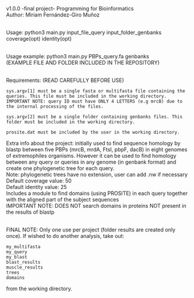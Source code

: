 
v1.0.0 -final project- Programming for Bioinformatics <br> 
Author: Miriam Fernández-Giro Muñoz <br><br>

Usage: python3 main.py input_file_query input_folder_genbanks coverage(opt) identity(opt) <br><br>

Usage example: python3 main.py PBPs_query.fa genbanks <br>
(EXAMPLE FILE AND FOLDER INCLUDED IN THE REPOSITORY) <br><br>

Requirements: (READ CAREFULLY BEFORE USE) 

	sys.argv[1] must be a single fasta or multifasta file containing the queries. This file must be included in the working directory.
	IMPORTANT NOTE: query ID must have ONLY 4 LETTERS (e.g mrcB) due to the internal processing of the files.

	sys.argv[2] must be a single folder containing genbanks files. This folder must be included in the working directory.
	
	prosite.dat must be included by the user in the working directory.


Extra info about the project: initially used to find sequence homology by blastp between five PBPs (mrcB, mrdA, FtsI, pbpF, dacB) in eight genomes of extremophiles organisms. However it can be used to find homology between any query or queries in any genome (in genbank format) and create one phylogenetic tree for each query. <br>
Note: phylogenetic trees have no extension, user can add .nw if necessary <br> 
Default coverage value: 50 <br>
Default identity value: 25 <br>
Includes a module to find domains (using PROSITE) in each query together with the aligned part of the subject sequences <br>
IMPORTANT NOTE: DOES NOT search domains in proteins NOT present in the results of blastp <br> <br>

FINAL NOTE: Only one use per project (folder results are created only once). If wished to do another analysis, take out:
	
	my_multifasta
	my_query
	my_blast
	blast_results
	muscle_results
	trees
	domains
	
from the working directory.


